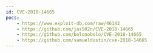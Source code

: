 ```yaml
---
id: CVE-2018-14665
pocs:
    - https://www.exploit-db.com/raw/46142
    - https://github.com/jas502n/CVE-2018-14665
    - https://github.com/bolonobolo/CVE-2018-14665
    - https://github.com/samueldustin/cve-2018-14665
---
```

